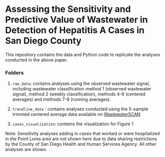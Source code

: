 # Assessing the Sensitivity and Predictive Value of Wastewater in Detection of Hepatitis A Cases in San Diego County

This repository contains the data and Python code to replicate the analyses conducted in the above paper. 

### Folders
1. `raw_data`: contains analyses using the observed wastewater signal, including wastewater classification method 1 (observed wastewater signal), method 2 (weekly classification), methods 4-6 (centered averages) and methods 7-9 (running averages).

2. `trendline_data` : contains analyses conducted using the 5-sample trimmed centered average data available on [WastewaterSCAN](https://wastewaterscan.org/)

3. `cases_visualization`: contains the visualization for Figure 1



Note: Sensitivity analyses adding in cases that worked or were hospitalized in the Point Loma area are not shown here due to data sharing restrictions by the County of San Diego Health and Human Services Agency. All other analyses are shown.

